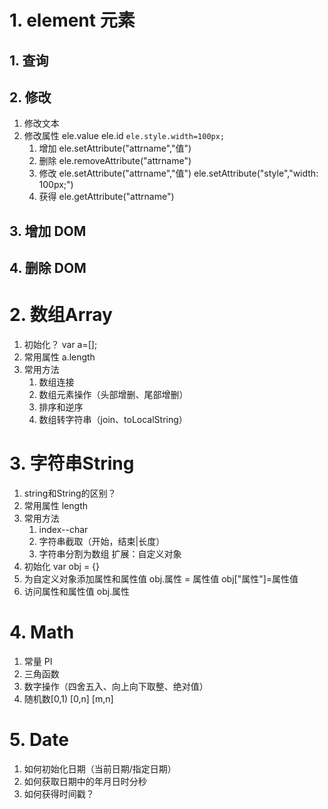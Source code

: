 # 1. element 元素
## 1. 查询
## 2. 修改
1. 修改文本
2. 修改属性 ele.value ele.id `ele.style.width=100px;`
	1. 增加 ele.setAttribute("attrname","值")	
	2. 删除 ele.removeAttribute("attrname")
	3. 修改 ele.setAttribute("attrname","值")  ele.setAttribute("style","width: 100px;")
	4. 获得 ele.getAttribute("attrname")
## 3. 增加 DOM
## 4. 删除 DOM

# 2. 数组Array
1. 初始化？ var a=[];
2. 常用属性 a.length
3. 常用方法
	1. 数组连接
	2. 数组元素操作（头部增删、尾部增删）
	3. 排序和逆序
	4. 数组转字符串（join、toLocalString）

# 3. 字符串String
1. string和String的区别？
2. 常用属性 length
3. 常用方法
	1. index--char
	2. 字符串截取（开始，结束|长度）
	3. 字符串分割为数组
扩展：自定义对象 
1. 初始化 var obj = {}
2. 为自定义对象添加属性和属性值  obj.属性 = 属性值   obj["属性"]=属性值
3. 访问属性和属性值  obj.属性

# 4. Math
1. 常量  PI
2. 三角函数
3. 数字操作（四舍五入、向上向下取整、绝对值）
4. 随机数[0,1) [0,n]  [m,n]

# 5. Date
1. 如何初始化日期（当前日期/指定日期）
2. 如何获取日期中的年月日时分秒
3. 如何获得时间戳？